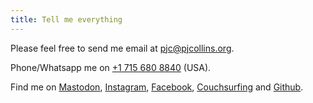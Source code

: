 ```yaml
---
title: Tell me everything
---
```


Please feel free to send me email at [pjc@pjcollins.org](mailto:pjc@pjcollins.org).

Phone/Whatsapp me on [+1 715 680 8840](tel:+17156808840) (USA).

Find me on [Mastodon](https://mastodon.social/@pjcollins), [Instagram](https://www.instagram.com/patrickjohncollins/), [Facebook](http://facebook.com/patrick.j.collins), [Couchsurfing](https://www.couchsurfing.com/people/pjcollins) and [Github](https://github.com/patrickjohncollins).

